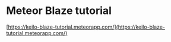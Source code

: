 # Meteor Blaze tutorial

[https://keilo-blaze-tutorial.meteorapp.com/](https://keilo-blaze-tutorial.meteorapp.com/)

